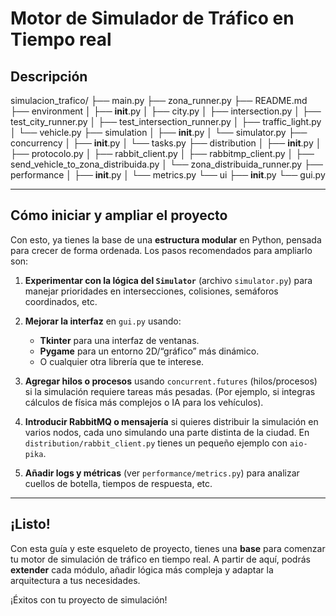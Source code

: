 # Motor de Simulador de Tráfico en Tiempo real

## Descripción

simulacion_trafico/
├── main.py
├── zona_runner.py
├── README.md
├── environment
│   ├── __init__.py
│   ├── city.py
│   ├── intersection.py
│   ├── test_city_runner.py
│   ├── test_intersection_runner.py
│   ├── traffic_light.py
│   └── vehicle.py
├── simulation
│   ├── __init__.py
│   └── simulator.py
├── concurrency
│   ├── __init__.py
│   └── tasks.py
├── distribution
│   ├── __init__.py
│   ├── protocolo.py
│   ├── rabbit_client.py
│   ├── rabbitmp_client.py
│   ├── send_vehicle_to_zona_distribuida.py
│   └── zona_distribuida_runner.py
├── performance
│   ├── __init__.py
│   └── metrics.py
└── ui
    ├── __init__.py
    └── gui.py




---

## Cómo iniciar y ampliar el proyecto

Con esto, ya tienes la base de una **estructura modular** en Python, pensada para crecer de forma ordenada. Los pasos recomendados para ampliarlo son:

1. **Experimentar con la lógica del `Simulator`** (archivo `simulator.py`) para manejar prioridades en intersecciones, colisiones, semáforos coordinados, etc.

2. **Mejorar la interfaz** en `gui.py` usando:
   - **Tkinter** para una interfaz de ventanas.
   - **Pygame** para un entorno 2D/“gráfico” más dinámico.
   - O cualquier otra librería que te interese.

3. **Agregar hilos o procesos** usando `concurrent.futures` (hilos/procesos) si la simulación requiere tareas más pesadas. (Por ejemplo, si integras cálculos de física más complejos o IA para los vehículos).

4. **Introducir RabbitMQ o mensajería** si quieres distribuir la simulación en varios nodos, cada uno simulando una parte distinta de la ciudad. En `distribution/rabbit_client.py` tienes un pequeño ejemplo con `aio-pika`. 

5. **Añadir logs y métricas** (ver `performance/metrics.py`) para analizar cuellos de botella, tiempos de respuesta, etc.

---

## ¡Listo!

Con esta guía y este esqueleto de proyecto, tienes una **base** para comenzar tu motor de simulación de tráfico en tiempo real. A partir de aquí, podrás **extender** cada módulo, añadir lógica más compleja y adaptar la arquitectura a tus necesidades. 

¡Éxitos con tu proyecto de simulación!

